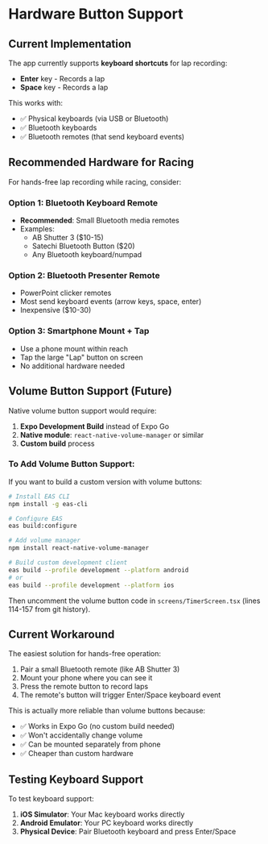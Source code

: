 # Hardware Button Support

## Current Implementation

The app currently supports **keyboard shortcuts** for lap recording:
- **Enter** key - Records a lap
- **Space** key - Records a lap

This works with:
- ✅ Physical keyboards (via USB or Bluetooth)
- ✅ Bluetooth keyboards
- ✅ Bluetooth remotes (that send keyboard events)

## Recommended Hardware for Racing

For hands-free lap recording while racing, consider:

### Option 1: Bluetooth Keyboard Remote
- **Recommended**: Small Bluetooth media remotes
- Examples:
  - AB Shutter 3 ($10-15)
  - Satechi Bluetooth Button ($20)
  - Any Bluetooth keyboard/numpad

### Option 2: Bluetooth Presenter Remote
- PowerPoint clicker remotes
- Most send keyboard events (arrow keys, space, enter)
- Inexpensive ($10-30)

### Option 3: Smartphone Mount + Tap
- Use a phone mount within reach
- Tap the large "Lap" button on screen
- No additional hardware needed

## Volume Button Support (Future)

Native volume button support would require:

1. **Expo Development Build** instead of Expo Go
2. **Native module**: `react-native-volume-manager` or similar
3. **Custom build** process

### To Add Volume Button Support:

If you want to build a custom version with volume buttons:

```bash
# Install EAS CLI
npm install -g eas-cli

# Configure EAS
eas build:configure

# Add volume manager
npm install react-native-volume-manager

# Build custom development client
eas build --profile development --platform android
# or
eas build --profile development --platform ios
```

Then uncomment the volume button code in `screens/TimerScreen.tsx` (lines 114-157 from git history).

## Current Workaround

The easiest solution for hands-free operation:
1. Pair a small Bluetooth remote (like AB Shutter 3)
2. Mount your phone where you can see it
3. Press the remote button to record laps
4. The remote's button will trigger Enter/Space keyboard event

This is actually more reliable than volume buttons because:
- ✅ Works in Expo Go (no custom build needed)
- ✅ Won't accidentally change volume
- ✅ Can be mounted separately from phone
- ✅ Cheaper than custom hardware

## Testing Keyboard Support

To test keyboard support:
1. **iOS Simulator**: Your Mac keyboard works directly
2. **Android Emulator**: Your PC keyboard works directly
3. **Physical Device**: Pair Bluetooth keyboard and press Enter/Space
